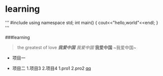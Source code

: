 # learning
'''
#include<iostream>
using namespace std;
int main()
{
  cout<<"hello,world"<<endl;
}
'''
 
###learning
>the greatest of love
***我爱中国***
*我爱中国*
**我爱中国**
~我爱中国~
+ 项目一
- 项目二
1.项目3
2.项目4
   1.pro1
   2.pro2
[qq](http://www.baidu.com)
